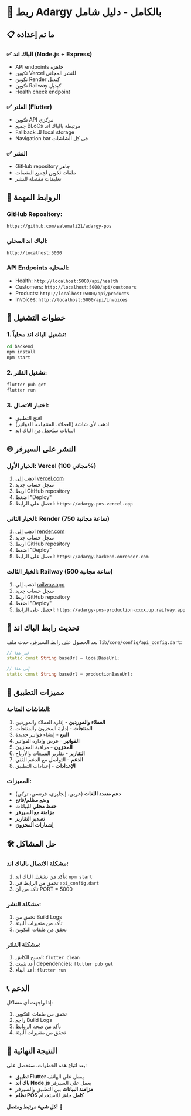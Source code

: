 # 🚀 ربط Adargy بالكامل - دليل شامل

## 📋 ما تم إعداده

### ✅ **الباك اند (Node.js + Express)**
- API endpoints جاهزة
- تكوين Vercel للنشر المجاني
- تكوين Render كبديل
- تكوين Railway كبديل
- Health check endpoint

### ✅ **الفلتر (Flutter)**
- تكوين API مركزي
- جميع BLoCs مرتبطة بالباك اند
- Fallback للـ local storage
- Navigation bar في كل الشاشات

### ✅ **النشر**
- GitHub repository جاهز
- ملفات تكوين لجميع المنصات
- تعليمات مفصلة للنشر

## 🔗 **الروابط المهمة**

### **GitHub Repository:**
```
https://github.com/salemali21/adargy-pos
```

### **الباك اند المحلي:**
```
http://localhost:5000
```

### **API Endpoints المحلية:**
- Health: `http://localhost:5000/api/health`
- Customers: `http://localhost:5000/api/customers`
- Products: `http://localhost:5000/api/products`
- Invoices: `http://localhost:5000/api/invoices`

## 🚀 **خطوات التشغيل**

### 1. **تشغيل الباك اند محلياً:**
```bash
cd backend
npm install
npm start
```

### 2. **تشغيل الفلتر:**
```bash
flutter pub get
flutter run
```

### 3. **اختبار الاتصال:**
- افتح التطبيق
- اذهب لأي شاشة (العملاء، المنتجات، الفواتير)
- البيانات ستُحمل من الباك اند

## 🌐 **النشر على السيرفر**

### **الخيار الأول: Vercel (مجاني 100%)**
1. اذهب إلى [vercel.com](https://vercel.com)
2. سجل حساب جديد
3. اربط GitHub repository
4. اضغط "Deploy"
5. احصل على الرابط: `https://adargy-pos.vercel.app`

### **الخيار الثاني: Render (750 ساعة مجانية)**
1. اذهب إلى [render.com](https://render.com)
2. سجل حساب جديد
3. اربط GitHub repository
4. اضغط "Deploy"
5. احصل على الرابط: `https://adargy-backend.onrender.com`

### **الخيار الثالث: Railway (500 ساعة مجانية)**
1. اذهب إلى [railway.app](https://railway.app)
2. سجل حساب جديد
3. اربط GitHub repository
4. اضغط "Deploy"
5. احصل على الرابط: `https://adargy-pos-production-xxxx.up.railway.app`

## 🔄 **تحديث رابط الباك اند**

بعد الحصول على رابط السيرفر، حدث ملف `lib/core/config/api_config.dart`:

```dart
// غير هذا
static const String baseUrl = localBaseUrl;

// إلى هذا
static const String baseUrl = productionBaseUrl;
```

## 📱 **مميزات التطبيق**

### **الشاشات المتاحة:**
1. **العملاء والموردين** - إدارة العملاء والموردين
2. **المنتجات** - إدارة المخزون والمنتجات
3. **البيع** - إنشاء فواتير جديدة
4. **الفواتير** - عرض وإدارة الفواتير
5. **المخزون** - مراقبة المخزون
6. **التقارير** - تقارير المبيعات والأرباح
7. **الدعم** - التواصل مع الدعم الفني
8. **الإعدادات** - إعدادات التطبيق

### **المميزات:**
- **دعم متعدد اللغات** (عربي، إنجليزي، فرنسي، تركي)
- **وضع مظلم/فاتح**
- **حفظ محلي** للبيانات
- **مزامنة مع السيرفر**
- **تصدير التقارير**
- **إشعارات المخزون**

## 🛠️ **حل المشاكل**

### **مشكلة الاتصال بالباك اند:**
1. تأكد من تشغيل الباك اند: `npm start`
2. تحقق من الرابط في `api_config.dart`
3. تأكد من أن PORT = 5000

### **مشكلة النشر:**
1. تحقق من Build Logs
2. تأكد من متغيرات البيئة
3. تحقق من ملفات التكوين

### **مشكلة الفلتر:**
1. امسح الكاش: `flutter clean`
2. أعد تثبيت dependencies: `flutter pub get`
3. أعد البناء: `flutter run`

## 📞 **الدعم**

إذا واجهت أي مشاكل:
1. تحقق من ملفات التكوين
2. راجع Build Logs
3. تأكد من صحة الروابط
4. تحقق من متغيرات البيئة

## 🎉 **النتيجة النهائية**

بعد اتباع هذه الخطوات، ستحصل على:
- **تطبيق Flutter** يعمل على الهاتف
- **باك اند Node.js** يعمل على السيرفر
- **مزامنة البيانات** بين التطبيق والسيرفر
- **نظام POS كامل** جاهز للاستخدام

**كل شيء مرتبط ومتصل! 🚀** 